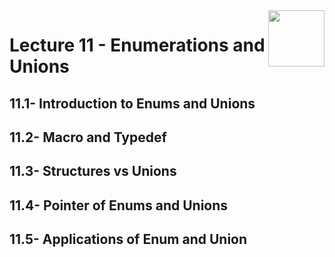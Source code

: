<img align="right" width="90" height="90" src="https://github.com/cs-MohamedAyman/Computer-Science-Textbooks/blob/master/logos/cpp.jpg">

# Lecture 11 - Enumerations and Unions
## 11.1- Introduction to Enums and Unions
## 11.2- Macro and Typedef
## 11.3- Structures vs Unions
## 11.4- Pointer of Enums and Unions
## 11.5- Applications of Enum and Union
